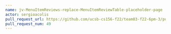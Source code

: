 ```yaml
---
name: jv-MenuItemReviews-replace-MenuItemReviewTable-placeholder-page
actor: sergioacolis
pull_request_url: https://github.com/ucsb-cs156-f22/team03-f22-6pm-3/pull/49
pull_request_num: 49
---
```

